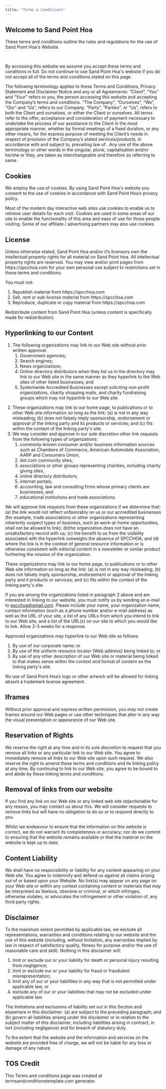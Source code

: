 ```yaml
---
title: "Terms & Conditions"
---
```

<h2>Welcome to Sand Point Hoa</h2>
<p>These terms and conditions outline the rules and regulations for the use of Sand Point Hoa's Website.</p> <br /> 
<p>By accessing this website we assume you accept these terms and conditions in full. Do not continue to use Sand Point Hoa's website 
if you do not accept all of the terms and conditions stated on this page.</p>
<p>The following terminology applies to these Terms and Conditions, Privacy Statement and Disclaimer Notice
and any or all Agreements: “Client”, “You” and “Your” refers to you, the person accessing this website
and accepting the Company’s terms and conditions. “The Company”, “Ourselves”, “We”, “Our” and “Us”, refers
to our Company. “Party”, “Parties”, or “Us”, refers to both the Client and ourselves, or either the Client
or ourselves. All terms refer to the offer, acceptance and consideration of payment necessary to undertake
the process of our assistance to the Client in the most appropriate manner, whether by formal meetings
of a fixed duration, or any other means, for the express purpose of meeting the Client’s needs in respect
of provision of the Company’s stated services/products, in accordance with and subject to, prevailing law
of . Any use of the above terminology or other words in the singular, plural,
capitalisation and/or he/she or they, are taken as interchangeable and therefore as referring to same.</p><h2>Cookies</h2>
<p>We employ the use of cookies. By using Sand Point Hoa's website you consent to the use of cookies 
in accordance with Sand Point Hoa’s privacy policy.</p><p>Most of the modern day interactive web sites
use cookies to enable us to retrieve user details for each visit. Cookies are used in some areas of our site
to enable the functionality of this area and ease of use for those people visiting. Some of our 
affiliate / advertising partners may also use cookies.</p><h2>License</h2>
<p>Unless otherwise stated, Sand Point Hoa and/or it’s licensors own the intellectual property rights for
all material on Sand Point Hoa. All intellectual property rights are reserved. You may view and/or print
pages from https://spcchoa.com for your own personal use subject to restrictions set in these terms and conditions.</p>
<p>You must not:</p>
<ol>
<li>Republish material from https://spcchoa.com</li>
<li>Sell, rent or sub-license material from https://spcchoa.com</li>
<li>Reproduce, duplicate or copy material from https://spcchoa.com</li>
</ol>
<p>Redistribute content from Sand Point Hoa (unless content is specifically made for redistribution).</p>
<h2>Hyperlinking to our Content</h2>
<ol>
<li>The following organizations may link to our Web site without prior written approval:
<ol>
<li>Government agencies;</li>
<li>Search engines;</li>
<li>News organizations;</li>
<li>Online directory distributors when they list us in the directory may link to our Web site in the same
	manner as they hyperlink to the Web sites of other listed businesses; and</li>
<li>Systemwide Accredited Businesses except soliciting non-profit organizations, charity shopping malls,
	and charity fundraising groups which may not hyperlink to our Web site.</li>
</ol>
</li>
</ol>
<ol start="2">
<li>These organizations may link to our home page, to publications or to other Web site information so long
as the link: (a) is not in any way misleading; (b) does not falsely imply sponsorship, endorsement or
approval of the linking party and its products or services; and (c) fits within the context of the linking
party's site.
</li>
<li>We may consider and approve in our sole discretion other link requests from the following types of organizations:
<ol>
	<li>commonly-known consumer and/or business information sources such as Chambers of Commerce, American
		Automobile Association, AARP and Consumers Union;</li>
	<li>dot.com community sites;</li>
	<li>associations or other groups representing charities, including charity giving sites,</li>
	<li>online directory distributors;</li>
	<li>internet portals;</li>
	<li>accounting, law and consulting firms whose primary clients are businesses; and</li>
	<li>educational institutions and trade associations.</li>
</ol>
</li>
</ol>
<p>We will approve link requests from these organizations if we determine that: (a) the link would not reflect
unfavorably on us or our accredited businesses (for example, trade associations or other organizations
representing inherently suspect types of business, such as work-at-home opportunities, shall not be allowed
to link); (b)the organization does not have an unsatisfactory record with us; (c) the benefit to us from
the visibility associated with the hyperlink outweighs the absence of SPCCHOA; and (d) where the
link is in the context of general resource information or is otherwise consistent with editorial content
in a newsletter or similar product furthering the mission of the organization.</p>

<p>These organizations may link to our home page, to publications or to other Web site information so long as
the link: (a) is not in any way misleading; (b) does not falsely imply sponsorship, endorsement or approval
of the linking party and it products or services; and (c) fits within the context of the linking party's
site.</p>

<p>If you are among the organizations listed in paragraph 2 above and are interested in linking to our website,
you must notify us by sending an e-mail to <a href="mailto:spcchoa@gmail.com" title="send an email to spcchoa@gmail.com">spcchoa@gmail.com</a>.
Please include your name, your organization name, contact information (such as a phone number and/or e-mail
address) as well as the URL of your site, a list of any URLs from which you intend to link to our Web site,
and a list of the URL(s) on our site to which you would like to link. Allow 2-3 weeks for a response.</p>

<p>Approved organizations may hyperlink to our Web site as follows:</p>

<ol>
<li>By use of our corporate name; or</li>
<li>By use of the uniform resource locator (Web address) being linked to; or</li>
<li>By use of any other description of our Web site or material being linked to that makes sense within the
context and format of content on the linking party's site.</li>
</ol>
<p>No use of Sand Point Hoa’s logo or other artwork will be allowed for linking absent a trademark license
agreement.</p>
<h2>Iframes</h2>
<p>Without prior approval and express written permission, you may not create frames around our Web pages or
use other techniques that alter in any way the visual presentation or appearance of our Web site.</p>
<h2>Reservation of Rights</h2>
<p>We reserve the right at any time and in its sole discretion to request that you remove all links or any particular
link to our Web site. You agree to immediately remove all links to our Web site upon such request. We also
reserve the right to amend these terms and conditions and its linking policy at any time. By continuing
to link to our Web site, you agree to be bound to and abide by these linking terms and conditions.</p>
<h2>Removal of links from our website</h2>
<p>If you find any link on our Web site or any linked web site objectionable for any reason, you may contact
us about this. We will consider requests to remove links but will have no obligation to do so or to respond
directly to you.</p>
<p>Whilst we endeavour to ensure that the information on this website is correct, we do not warrant its completeness
or accuracy; nor do we commit to ensuring that the website remains available or that the material on the
website is kept up to date.</p>
<h2>Content Liability</h2>
<p>We shall have no responsibility or liability for any content appearing on your Web site. You agree to indemnify
and defend us against all claims arising out of or based upon your Website. No link(s) may appear on any
page on your Web site or within any context containing content or materials that may be interpreted as
libelous, obscene or criminal, or which infringes, otherwise violates, or advocates the infringement or
other violation of, any third party rights.</p>
<h2>Disclaimer</h2>
<p>To the maximum extent permitted by applicable law, we exclude all representations, warranties and conditions relating to our website and the use of this website (including, without limitation, any warranties implied by law in respect of satisfactory quality, fitness for purpose and/or the use of reasonable care and skill). Nothing in this disclaimer will:</p>
<ol>
<li>limit or exclude our or your liability for death or personal injury resulting from negligence;</li>
<li>limit or exclude our or your liability for fraud or fraudulent misrepresentation;</li>
<li>limit any of our or your liabilities in any way that is not permitted under applicable law; or</li>
<li>exclude any of our or your liabilities that may not be excluded under applicable law.</li>
</ol>
<p>The limitations and exclusions of liability set out in this Section and elsewhere in this disclaimer: (a)
are subject to the preceding paragraph; and (b) govern all liabilities arising under the disclaimer or
in relation to the subject matter of this disclaimer, including liabilities arising in contract, in tort
(including negligence) and for breach of statutory duty.</p>
<p>To the extent that the website and the information and services on the website are provided free of charge,
we will not be liable for any loss or damage of any nature.</p>
<h2></h2>
<p></p>
<h2>TOS Credit</h2>
<p>This Terms and conditions page was created at <a style="color:inherit;text-decoration:none;cursor:text;"
href="https://termsandconditionstemplate.com">termsandconditionstemplate.com</a> generator.</p>